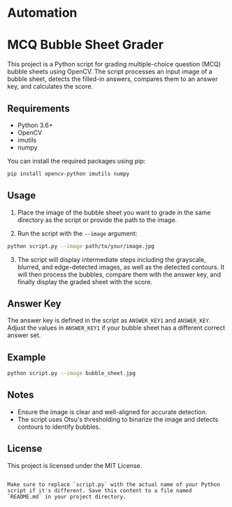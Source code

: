 # Automation

# MCQ Bubble Sheet Grader

This project is a Python script for grading multiple-choice question (MCQ) bubble sheets using OpenCV. The script processes an input image of a bubble sheet, detects the filled-in answers, compares them to an answer key, and calculates the score.

## Requirements

- Python 3.6+
- OpenCV
- imutils
- numpy

You can install the required packages using pip:

```sh
pip install opencv-python imutils numpy
```

## Usage

1. Place the image of the bubble sheet you want to grade in the same directory as the script or provide the path to the image.

2. Run the script with the `--image` argument:

```sh
python script.py --image path/to/your/image.jpg
```

3. The script will display intermediate steps including the grayscale, blurred, and edge-detected images, as well as the detected contours. It will then process the bubbles, compare them with the answer key, and finally display the graded sheet with the score.

## Answer Key

The answer key is defined in the script as `ANSWER_KEY1` and `ANSWER_KEY`. Adjust the values in `ANSWER_KEY1` if your bubble sheet has a different correct answer set.

## Example

```sh
python script.py --image bubble_sheet.jpg
```

## Notes

- Ensure the image is clear and well-aligned for accurate detection.
- The script uses Otsu's thresholding to binarize the image and detects contours to identify bubbles.

## License

This project is licensed under the MIT License.
```

Make sure to replace `script.py` with the actual name of your Python script if it's different. Save this content to a file named `README.md` in your project directory.

